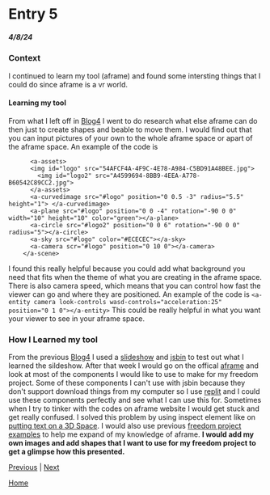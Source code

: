 # Entry 5
##### 4/8/24
### Context
I continued to learn my tool (aframe) and found some intersting things that I could do since aframe is a vr world.
#### Learning my tool
From what I left off in [Blog4](entry04.md) I went to do research what else aframe can do then just to create shapes and beable to move them. I would find out that you can input pictures of your own to the whole aframe space or apart of the aframe space. An example of the code is
```<a-scene>
      <a-assets>
      <img id="logo" src="54AFCF4A-4F9C-4E78-A984-C5BD91A48BEE.jpg">
        <img id="logo2" src="A4599694-8BB9-4EEA-A778-B60542C89CC2.jpg">
      </a-assets>
      <a-curvedimage src="#logo" position="0 0.5 -3" radius="5.5" height="1"> </a-curvedimage>
      <a-plane src="#logo" position="0 0 -4" rotation="-90 0 0" width="10" height="10" color="green"></a-plane>
      <a-circle src="#logo2" position="0 0 6" rotation="-90 0 0" radius="5"></a-circle>
      <a-sky src="#logo" color="#ECECEC"></a-sky>
      <a-camera scr="#logo" position="0 10 0"></a-camera>
    </a-scene>
```

 I found this really helpful because you could add what background you need that fits when the theme of what you are creating in the aframe space.
 There is also camera speed, which means that you can control how fast the viewer can go and where they are positioned. An example of the code is
 `<a-entity camera look-controls wasd-controls="acceleration:25" position="0 1 0"></a-entity>` This could be really helpful in what you want your viewer to see in your aframe space.
 ### How I Learned my tool
 From the previous [Blog4](entry04.md) I used a [slideshow](https://docs.google.com/presentation/d/1nsptrTVH5fI2NpvmmE3PffaUNODlpyxpB-LgH4Eko5A/edit#slide=id.g84acedc9de_0_70) and [jsbin](https://jsbin.com/?html,css,output) to test out what I learned the sildeshow. After that week I would go on the offical [aframe](https://aframe.io/docs/1.5.0/introduction/) and look at most of the components I would like to use to make for my freedom project. Some of these components I can't use with jsbin because they don't support download things from my computer so I use [replit](https://replit.com) and I could use these components perfectly and see what I can use this for.
 Sometimes when I try to tinker with the codes on aframe website I would get stuck and get really confused. I solved this problem by using inspect element like on [putting text on a 3D Space](https://aframe.io/aframe/examples/test/text/index.html). I would also use previous [freedom project examples](https://andyc6074.github.io/sep10-freedom-project/aframe/lifespan.html) to help me expand of my knowledge of aframe. **I would add my own images and add shapes that I want to use for my freedom project to get a glimpse how this presented.**
 

[Previous](entry04.md) | [Next](entry06.md)

[Home](../README.md)
